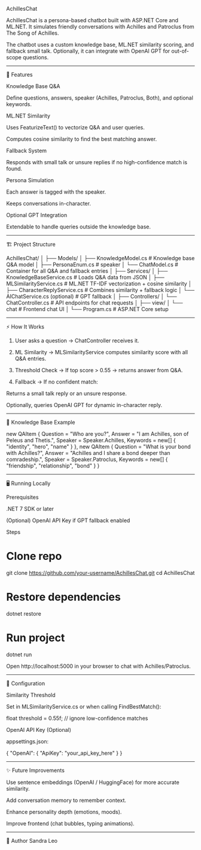 AchillesChat

AchillesChat is a persona-based chatbot built with ASP.NET Core and ML.NET.
It simulates friendly conversations with Achilles and Patroclus from The Song of Achilles.

The chatbot uses a custom knowledge base, ML.NET similarity scoring, and fallback small talk. Optionally, it can integrate with OpenAI GPT for out-of-scope questions.


---

🚀 Features

Knowledge Base Q&A

Define questions, answers, speaker (Achilles, Patroclus, Both), and optional keywords.


ML.NET Similarity

Uses FeaturizeText() to vectorize Q&A and user queries.

Computes cosine similarity to find the best matching answer.


Fallback System

Responds with small talk or unsure replies if no high-confidence match is found.


Persona Simulation

Each answer is tagged with the speaker.

Keeps conversations in-character.


Optional GPT Integration

Extendable to handle queries outside the knowledge base.




---

🏗️ Project Structure

AchillesChat/
│
├── Models/
│   ├── KnowledgeModel.cs           # Knowledge base Q&A model
│   ├── PersonaEnum.cs  # speaker
│   └── ChatModel.cs    # Container for all Q&A and fallback entries
│
├── Services/
│   ├── KnowledgeBaseService.cs  # Loads Q&A data from JSON
│   ├── MLSimilarityService.cs   # ML.NET TF-IDF vectorization + cosine similarity
│   ├── CharacterReplyService.cs           # Combines similarity + fallback logic
│   └── AIChatService.cs (optional) # GPT fallback
│
├── Controllers/
│   └── ChatController.cs        # API endpoints for chat requests
│
├── view/
│   └── chat                  # Frontend chat UI
│
└── Program.cs       # ASP.NET Core setup


---

⚡ How It Works

1. User asks a question → ChatController receives it.


2. ML Similarity → MLSimilarityService computes similarity score with all Q&A entries.


3. Threshold Check → If top score > 0.55 → returns answer from Q&A.


4. Fallback → If no confident match:

Returns a small talk reply or an unsure response.

Optionally, queries OpenAI GPT for dynamic in-character reply.





---

🔑 Knowledge Base Example

new QAItem
{
    Question = "Who are you?",
    Answer = "I am Achilles, son of Peleus and Thetis.",
    Speaker = Speaker.Achilles,
    Keywords = new[] { "identity", "hero", "name" }
},
new QAItem
{
    Question = "What is your bond with Achilles?",
    Answer = "Achilles and I share a bond deeper than comradeship.",
    Speaker = Speaker.Patroclus,
    Keywords = new[] { "friendship", "relationship", "bond" }
}


---

🖥️ Running Locally

Prerequisites

.NET 7 SDK or later

(Optional) OpenAI API Key if GPT fallback enabled


Steps

# Clone repo
git clone https://github.com/your-username/AchillesChat.git
cd AchillesChat

# Restore dependencies
dotnet restore

# Run project
dotnet run

Open http://localhost:5000 in your browser to chat with Achilles/Patroclus.


---

🔧 Configuration

Similarity Threshold

Set in MLSimilarityService.cs or when calling FindBestMatch():

float threshold = 0.55f; // ignore low-confidence matches

OpenAI API Key (Optional)

appsettings.json:


{
  "OpenAI": {
    "ApiKey": "your_api_key_here"
  }
}


---

✨ Future Improvements

Use sentence embeddings (OpenAI / HuggingFace) for more accurate similarity.

Add conversation memory to remember context.

Enhance personality depth (emotions, moods).

Improve frontend (chat bubbles, typing animations).



---

📜 Author
Sandra Leo
